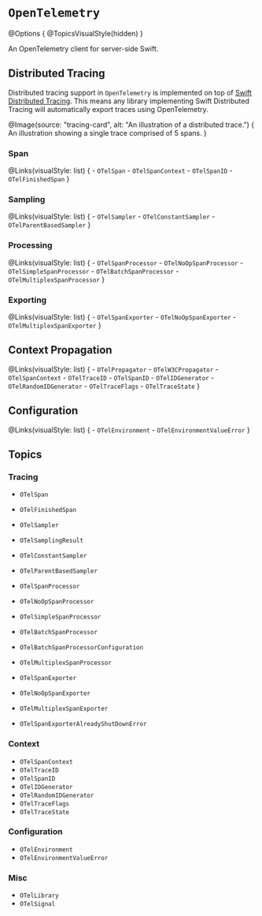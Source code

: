 # ``OpenTelemetry``

@Options {
    @TopicsVisualStyle(hidden)
}

An OpenTelemetry client for server-side Swift.

## Distributed Tracing

Distributed tracing support in `OpenTelemetry` is implemented
on top of [Swift Distributed Tracing](https://github.com/apple/swift-distributed-tracing).
This means any library implementing Swift Distributed Tracing will automatically export traces 
using OpenTelemetry.

@Image(source: "tracing-card", alt: "An illustration of a distributed trace.") {
    An illustration showing a single trace comprised of 5 spans.
}

### Span

@Links(visualStyle: list) {
    - ``OTelSpan``
    - ``OTelSpanContext``
    - ``OTelSpanID``
    - ``OTelFinishedSpan``
}

### Sampling

@Links(visualStyle: list) {
    - ``OTelSampler``
    - ``OTelConstantSampler``
    - ``OTelParentBasedSampler``
}

### Processing

@Links(visualStyle: list) {
    - ``OTelSpanProcessor``
    - ``OTelNoOpSpanProcessor``
    - ``OTelSimpleSpanProcessor``
    - ``OTelBatchSpanProcessor``
    - ``OTelMultiplexSpanProcessor``
}

### Exporting

@Links(visualStyle: list) {
    - ``OTelSpanExporter``
    - ``OTelNoOpSpanExporter``
    - ``OTelMultiplexSpanExporter``
}

## Context Propagation

@Links(visualStyle: list) {
    - ``OTelPropagator``
    - ``OTelW3CPropagator``
    - ``OTelSpanContext``
    - ``OTelTraceID``
    - ``OTelSpanID``
    - ``OTelIDGenerator``
    - ``OTelRandomIDGenerator``
    - ``OTelTraceFlags``
    - ``OTelTraceState``
}

## Configuration

@Links(visualStyle: list) {
    - ``OTelEnvironment``
    - ``OTelEnvironmentValueError``
}

## Topics

### Tracing

- ``OTelSpan``
- ``OTelFinishedSpan``

- ``OTelSampler``
- ``OTelSamplingResult``
- ``OTelConstantSampler``
- ``OTelParentBasedSampler``

- ``OTelSpanProcessor``
- ``OTelNoOpSpanProcessor``
- ``OTelSimpleSpanProcessor``
- ``OTelBatchSpanProcessor``
- ``OTelBatchSpanProcessorConfiguration``
- ``OTelMultiplexSpanProcessor``

- ``OTelSpanExporter``
- ``OTelNoOpSpanExporter``
- ``OTelMultiplexSpanExporter``
- ``OTelSpanExporterAlreadyShutDownError``

### Context

- ``OTelSpanContext``
- ``OTelTraceID``
- ``OTelSpanID``
- ``OTelIDGenerator``
- ``OTelRandomIDGenerator``
- ``OTelTraceFlags``
- ``OTelTraceState``

### Configuration

- ``OTelEnvironment``
- ``OTelEnvironmentValueError``

### Misc

- ``OTelLibrary``
- ``OTelSignal``
